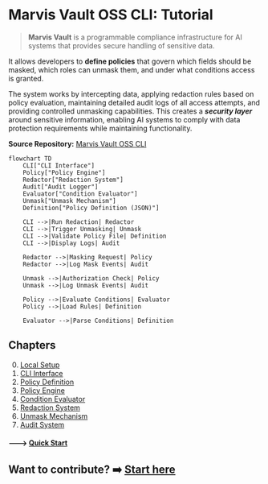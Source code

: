 # Marvis Vault OSS CLI: Tutorial

> **Marvis Vault** is a programmable compliance infrastructure for AI systems that provides secure handling of sensitive data. 

It allows developers to **define policies** that govern which fields should be masked, which roles can unmask them, and under what conditions access is granted. 

The system works by intercepting data, applying redaction rules based on policy evaluation, maintaining detailed audit logs of all access attempts, and providing controlled unmasking capabilities. This creates a ***security layer*** around sensitive information, enabling AI systems to comply with data protection requirements while maintaining functionality.


**Source Repository:** [Marvis Vault OSS CLI](https://github.com/abbybiswas/marvis-vault-oss)

```mermaid
flowchart TD
    CLI["CLI Interface"]
    Policy["Policy Engine"]
    Redactor["Redaction System"]
    Audit["Audit Logger"]
    Evaluator["Condition Evaluator"]
    Unmask["Unmask Mechanism"]
    Definition["Policy Definition (JSON)"]

    CLI -->|Run Redaction| Redactor
    CLI -->|Trigger Unmasking| Unmask
    CLI -->|Validate Policy File| Definition
    CLI -->|Display Logs| Audit

    Redactor -->|Masking Request| Policy
    Redactor -->|Log Mask Events| Audit

    Unmask -->|Authorization Check| Policy
    Unmask -->|Log Unmask Events| Audit

    Policy -->|Evaluate Conditions| Evaluator
    Policy -->|Load Rules| Definition

    Evaluator -->|Parse Conditions| Definition
```

## Chapters

0. [Local Setup](../SETUP.md)
1. [CLI Interface](02_cli_interface_.md)
2. [Policy Definition](03_policy_definition_.md)
3. [Policy Engine](04_policy_engine_.md)
4. [Condition Evaluator](05_condition_evaluator_.md)
5. [Redaction System](06_redaction_system_.md)
6. [Unmask Mechanism](07_unmask_mechanism_.md)
7. [Audit System](08_audit_system_.md)

#### ---> [Quick Start](00_quickstart.md)

Want to contribute? ➡️ [Start here](../CONTRIBUTING.md)
---
